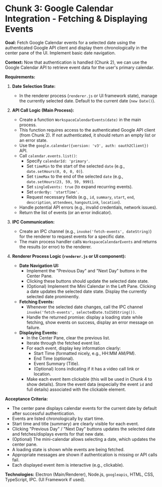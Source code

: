 # Chunk 3: Google Calendar Integration - Fetching & Displaying Events

**Goal:** Fetch Google Calendar events for a selected date using the authenticated Google API client and display them chronologically in the center pane of the UI. Implement basic date navigation.

**Context:** Now that authentication is handled (Chunk 2), we can use the Google Calendar API to retrieve event data for the user's primary calendar.

**Requirements:**

1.  **Date Selection State:**

    - In the renderer process (`renderer.js` or UI framework state), manage the currently selected date. Default to the current date (`new Date()`).

2.  **API Call Logic (Main Process):**

    - Create a function `WorkspaceCalendarEvents(date)` in the main process.
    - This function requires access to the authenticated Google API client (from Chunk 2). If not authenticated, it should return an empty list or an error state.
    - Use the `google.calendar({version: 'v3', auth: oauth2Client})` API.
    - Call `calendar.events.list()`:
      - Specify `calendarId: 'primary'`.
      - Set `timeMin` to the start of the selected `date` (e.g., `date.setHours(0, 0, 0, 0)`).
      - Set `timeMax` to the end of the selected `date` (e.g., `date.setHours(23, 59, 59, 999)`).
      - Set `singleEvents: true` (to expand recurring events).
      - Set `orderBy: 'startTime'`.
      - Request necessary fields (e.g., `id`, `summary`, `start`, `end`, `description`, `attendees`, `hangoutLink`, `location`).
    - Handle potential API errors (e.g., invalid credentials, network issues).
    - Return the list of events (or an error indicator).

3.  **IPC Communication:**

    - Create an IPC channel (e.g., `invoke('fetch-events', dateString)`) for the renderer to request events for a specific date.
    - The main process handler calls `WorkspaceCalendarEvents` and returns the results (or error) to the renderer.

4.  **Renderer Process Logic (`renderer.js` or UI component):**
    - **Date Navigation UI:**
      - Implement the "Previous Day" and "Next Day" buttons in the Center Pane.
      - Clicking these buttons should update the selected date state.
      - (Optional) Implement the Mini Calendar in the Left Pane. Clicking a date updates the selected date state. Display the currently selected date prominently.
    - **Fetching Events:**
      - Whenever the selected date changes, call the IPC channel `invoke('fetch-events', selectedDate.toISOString())`.
      - Handle the returned promise: display a loading state while fetching, show events on success, display an error message on failure.
    - **Displaying Events:**
      - In the Center Pane, clear the previous list.
      - Iterate through the fetched event list.
      - For each event, display key information clearly:
        - Start Time (formatted nicely, e.g., HH:MM AM/PM).
        - End Time (optional).
        - Event Summary (Title).
        - (Optional) Icons indicating if it has a video call link or location.
      - Make each event item clickable (this will be used in Chunk 4 to show details). Store the event data (especially the event `id` and full details) associated with the clickable element.

**Acceptance Criteria:**

- The center pane displays calendar events for the current date by default after successful authentication.
- Events are listed chronologically by start time.
- Start time and title (summary) are clearly visible for each event.
- Clicking "Previous Day" / "Next Day" buttons updates the selected date and fetches/displays events for that new date.
- (Optional) The mini-calendar allows selecting a date, which updates the center pane.
- A loading state is shown while events are being fetched.
- Appropriate messages are shown if authentication is missing or API calls fail.
- Each displayed event item is interactive (e.g., clickable).

**Technologies:** Electron (Main/Renderer), Node.js, `googleapis`, HTML, CSS, TypeScript, IPC. (UI Framework if used).
